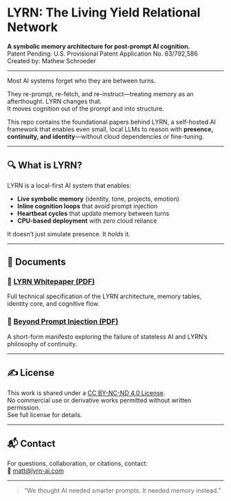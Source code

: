 # LYRN: The Living Yield Relational Network

**A symbolic memory architecture for post-prompt AI cognition.**  
Patent Pending: U.S. Provisional Patent Application No. 63/792,586  
Created by: Mathew Schroeder

---

Most AI systems forget who they are between turns.

They re-prompt, re-fetch, and re-instruct—treating memory as an afterthought. LYRN changes that.  
It moves cognition out of the prompt and into structure.

This repo contains the foundational papers behind LYRN, a self-hosted AI framework that enables even small, local LLMs to reason with **presence, continuity, and identity**—without cloud dependencies or fine-tuning.

---

## 🔍 What is LYRN?

LYRN is a local-first AI system that enables:

- **Live symbolic memory** (identity, tone, projects, emotion)
- **Inline cognition loops** that avoid prompt injection
- **Heartbeat cycles** that update memory between turns
- **CPU-based deployment** with zero cloud reliance

It doesn’t just simulate presence. It *holds* it.

---

## 📄 Documents

### 🔧 [LYRN Whitepaper (PDF)](whitepaper/LYRN_Whitepaper.pdf)
Full technical specification of the LYRN architecture, memory tables, identity core, and cognitive flow.

### 🧠 [Beyond Prompt Injection (PDF)](manifesto/Beyond_Prompt_Injection.pdf)
A short-form manifesto exploring the failure of stateless AI and LYRN’s philosophy of continuity.

---

## ✍️ License

This work is shared under a [CC BY-NC-ND 4.0 License](LICENSE.md).  
No commercial use or derivative works permitted without written permission.  
See full license for details.

---

## 📬 Contact

For questions, collaboration, or citations, contact:  
📧 matt@lyrn-ai.com

---

> “We thought AI needed smarter prompts. It needed memory instead.”
